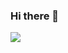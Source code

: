 ### Hi there 👋

<img src="file:///C:/Users/lara9/OneDrive/Escritorio/Personal/68747470733a2f2f6d65646961332e67697068792e636f6d2f6d656469612f4c3152317476493973766b495777705659722f67697068792e6769663f6369643d3739306237363131346336613161613238306336623239666664613436616536643965656630.gif"/>
